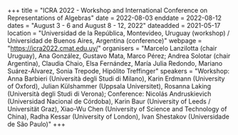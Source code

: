 +++
title = "ICRA 2022 - Workshop and International Conference on Representations of Algebras"
date = 2022-08-03
enddate = 2022-08-12
dates = "August 3 - 6 and August 8 - 12, 2022"
dateadded = 2021-05-17
location = "Universidad de la República, Montevideo, Uruguay (workshop) / Universidad de Buenos Aires, Argentina (conference)"
webpage = "https://icra2022.cmat.edu.uy/"
organisers = "Marcelo Lanzilotta (chair Uruguay), Ana González, Gustavo Mata, Marco Pérez; Andrea Solotar (chair Argentina), Claudia Chaio, Elsa Fernández, María Julia Redondo, Mariano Suárez-Álvarez, Sonia Trepode, Hipólito Treffinger"
speakers = "Workshop: Anna Barbieri (Università degli Studi di Milano), Karin Erdmann (University of Oxford), Julian Külshammer (Uppsala Universitet), Rosanna Laking (Università degli Studi di Verona); Conference: Nicolás Andruskievich (Universidad Nacional de Córdoba), Karin Baur (University of Leeds / Universität Graz), Xiao-Wu Chen (University of Science and Technology of China), Radha Kessar (University of London), Ivan Shestakov (Universidade de São Paulo)"
+++
